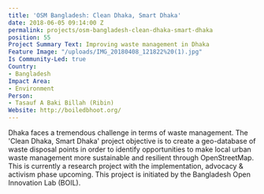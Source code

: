 ```yaml
---
title: 'OSM Bangladesh: Clean Dhaka, Smart Dhaka'
date: 2018-06-05 09:14:00 Z
permalink: projects/osm-bangladesh-clean-dhaka-smart-dhaka
position: 55
Project Summary Text: Improving waste management in Dhaka
Feature Image: "/uploads/IMG_20180408_121822%20(1).jpg"
Is Community-Led: true
Country:
- Bangladesh
Impact Area:
- Environment
Person:
- Tasauf A Baki Billah (Ribin)
Website: http://boiledbhoot.org/
---
```


Dhaka faces a tremendous challenge in terms of waste management. The 'Clean Dhaka, Smart Dhaka' project objective is to create a geo-database of waste disposal points in order to identify opportunities to make local urban waste management more sustainable and resilient through OpenStreetMap. This is currently a research project with the implementation, advocacy & activism phase upcoming. This project is initiated by the Bangladesh Open Innovation Lab (BOIL).